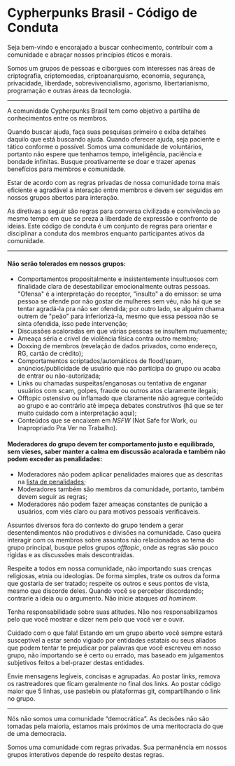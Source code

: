 # Cypherpunks Brasil - Código de Conduta

Seja bem-vindo e encorajado a buscar conhecimento, contribuir com a comunidade e abraçar nossos princípios éticos e morais.

Somos um grupos de pessoas e ciborgues com interesses nas áreas de criptografia, criptomoedas, criptoanarquismo, economia, segurança, privacidade, liberdade, sobrevivencialismo, agorismo, libertarianismo, programação e outras áreas da tecnologia.

---
A comunidade Cypherpunks Brasil tem como objetivo a partilha de conhecimentos entre os membros.

Quando buscar ajuda, faça suas pesquisas primeiro e exiba detalhes daquilo que está buscando ajuda. Quando oferecer ajuda, seja paciente e tático conforme o possível. Somos uma comunidade de voluntários, portanto não espere que tenhamos tempo, inteligência, paciência e bondade infinitas. Busque proativamente se doar e trazer apenas benefícios para membros e comunidade.

Estar de acordo com as regras privadas de nossa comunidade torna mais eficiente e agradável a interação entre membros e devem ser seguidas em nossos grupos abertos para interação.

As diretivas a seguir são regras para conversa civilizada e convivência ao mesmo tempo em que se preza a liberdade de expressão e confronto de ideias. Este código de conduta é um conjunto de regras para orientar e disciplinar a conduta dos membros enquanto participantes ativos da comunidade.

---
#### Não serão tolerados em nossos grupos:
- Comportamentos propositalmente e insistentemente insultuosos com finalidade clara de desestabilizar emocionalmente outras pessoas. "Ofensa" é a interpretação do receptor, "insulto" a do emissor: se uma pessoa se ofende por não gostar de mulheres sem véu, não há que se tentar agradá-la pra não ser ofendida; por outro lado, se alguém chama outrem de "peão" para inferiorizá-la, mesmo que essa pessoa não se sinta ofendida, isso pede intervenção;
- Discussões acaloradas em que várias pessoas se insultem mutuamente;
- Ameaça séria e crível de violência física contra outro membro;
- Doxxing de membros (revelação de dados privados, como endereço, RG, cartão de crédito);
- Comportamentos scriptados/automáticos de flood/spam, anúncios/publicidade de usuário que não participa do grupo ou acaba de entrar ou não-autorizada;
- Links ou chamadas suspeitas/enganosas ou tentativa de enganar usuários com scam, golpes, fraude ou outros atos claramente ilegais;
- Offtopic ostensivo ou inflamado que claramente não agregue conteúdo ao grupo e ao contrário até impeça debates construtivos (há que se ter muito cuidado com a interpretação aqui);
- Conteúdos que se encaixem em _NSFW_ (Not Safe for Work, ou Inapropriado Pra Ver no Trabalho).

#### Moderadores do grupo devem ter comportamento justo e equilibrado, sem vieses, saber manter a calma em discussão acalorada e também não podem exceder as penalidades:
- Moderadores não podem aplicar penalidades maiores que as descritas na [lista de penalidades](https://github.com/cypherpunksbr/comunidade/blob/main/penalidades.md);
- Moderadores também são membros da comunidade, portanto, também devem seguir as regras;
- Moderadores não podem fazer ameaças constantes de punição a usuários, com viés claro ou para motivos pessoais verificáveis.

Assuntos diversos fora do contexto do grupo tendem a gerar desentendimentos não produtivos e divisões na comunidade. Caso queira interagir com os membros sobre assuntos não relacionados ao tema do grupo principal, busque pelos grupos _offtopic_, onde as regras são pouco rígidas e as discussões mais descontraídas.

Respeite a todos em nossa comunidade, não importando suas crenças religiosas, etnia ou ideologias. De forma simples, trate os outros da forma que gostaria de ser tratado; respeite os outros e seus pontos de vista, mesmo que discorde deles. Quando você se perceber discordando; contrarie a ideia ou o argumento. Não inicie ataques _ad hominem_.

Tenha responsabilidade sobre suas atitudes. Não nos responsabilizamos pelo que você mostrar e dizer nem pelo que você ver e ouvir.

Cuidado com o que fala! Estando em um grupo aberto você sempre estará susceptível a estar sendo vigiado por entidades estatais ou seus aliados que podem tentar te prejudicar por palavras que você escreveu em nosso grupo, não importando se é certo ou errado, mas baseado em julgamentos subjetivos feitos a bel-prazer destas entidades.

Envie mensagens legíveis, concisas e agrupadas. Ao postar links, remova os rastreadores que ficam geralmente no final dos links. Ao postar código maior que 5 linhas, use pastebin ou plataformas git, compartilhando o link no grupo.

---
Nós não somos uma comunidade “democrática”. As decisões não são tomadas pela maioria, estamos mais próximos de uma meritocracia do que de uma democracia.

Somos uma comunidade com regras privadas. Sua permanência em nossos grupos interativos depende do respeito destas regras.